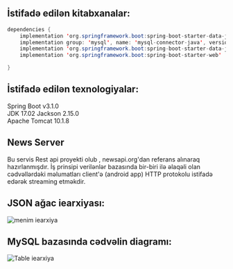 ## İstifadə edilən kitabxanalar:
``` java
dependencies {
	implementation 'org.springframework.boot:spring-boot-starter-data-jdbc'
	implementation group: 'mysql', name: 'mysql-connector-java', version: '8.0.33'
	implementation 'org.springframework.boot:spring-boot-starter-data-jpa'
	implementation 'org.springframework.boot:spring-boot-starter-web'

}
```
## İstifadə edilən texnologiyalar:
 Spring Boot v3.1.0  
 JDK 17.02
 Jackson 2.15.0  
 Apache Tomcat 10.1.8

## News Server 
   Bu servis Rest api proyekti olub , newsapi.org'dan referans alınaraq hazırlanmışdır. İş prinsipi verilənlər bazasında bir-biri ilə əlaqəli olan cədvəllərdəki məlumatları client'ə (android app) HTTP protokolu istifadə edərək  streaming etməkdir.

##  JSON ağac iearxiyası: 
 ![menim iearxiya](https://github.com/akbarlee/News-Server/assets/62420106/139b486d-26fc-46d9-bdb5-28d97cda437b)



##  MySQL bazasında cədvəlin diagramı:
![Table iearxiya](https://github.com/akbarlee/News-Server/assets/62420106/7b0d0621-82db-40ec-a19c-8f4b9d85f26c)


